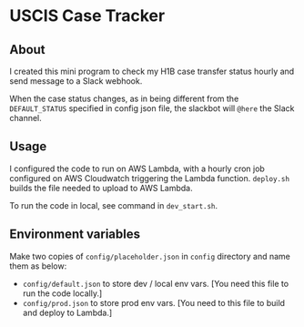 # USCIS Case Tracker


## About
I created this mini program to check my H1B case transfer status hourly and send message to a Slack webhook.

When the case status changes, as in being different from the `DEFAULT_STATUS` specified in config json file, the slackbot will `@here` the Slack channel.


## Usage

I configured the code to run on AWS Lambda, with a hourly cron job configured on AWS Cloudwatch triggering the Lambda function. `deploy.sh` builds the file needed to upload to AWS Lambda.

To run the code in local, see command in `dev_start.sh`.


## Environment variables

Make two copies of `config/placeholder.json` in `config` directory and name them as below:
* `config/default.json` to store dev / local env vars. [You need this file to run the code locally.]
* `config/prod.json` to store prod env vars. [You need to this file to build and deploy to Lambda.]
